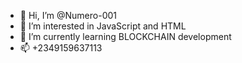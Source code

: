 - 👋 Hi, I’m @Numero-001
- 👀 I’m interested in JavaScript and HTML 
- 🌱 I’m currently learning BLOCKCHAIN development 
- 📫 +2349159637113

<!---
Numero-001/Numero-001 is a ✨ special ✨ repository because its `README.md` (this file) appears on your GitHub profile.
You can click the Preview link to take a look at your changes.
--->
